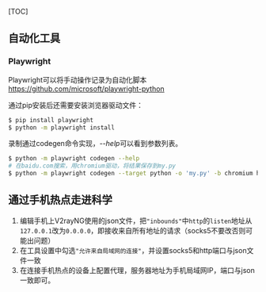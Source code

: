 [TOC]

## 自动化工具
### Playwright
Playwright可以将手动操作记录为自动化脚本
https://github.com/microsoft/playwright-python


通过pip安装后还需要安装浏览器驱动文件：
```sh
$ pip install playwright
$ python -m playwright install
```
录制通过codegen命令实现，*--help*可以看到参数列表。
```sh
$ python -m playwright codegen --help
# 在baidu.com搜索，用chromium驱动，将结果保存到my.py
$ python -m playwright codegen --target python -o 'my.py' -b chromium https://www.baidu.com
```

## 通过手机热点走进科学

1. 编辑手机上V2rayNG使用的json文件，把`"inbounds"`中`http`的`listen`地址从`127.0.0.1`改为`0.0.0.0`，即接收来自所有地址的请求（socks5不要改否则可能出问题）
2. 在工具设置中勾选`"允许来自局域网的连接"`，并设置socks5和http端口与json文件一致
3. 在连接手机热点的设备上配置代理，服务器地址为手机局域网IP，端口与json一致即可。
